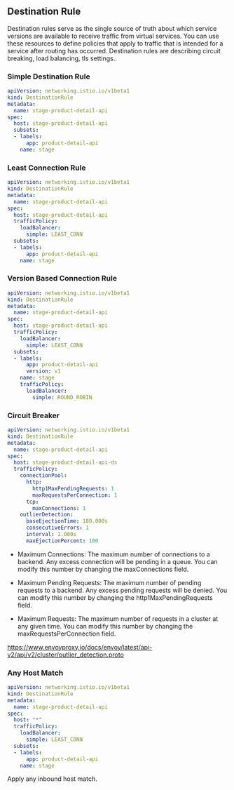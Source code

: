 ## Destination Rule

Destination rules serve as the single source of truth about which service versions are available to receive traffic from virtual services. You can use these resources to define policies that apply to traffic that is intended for a service after routing has occurred. Destination rules are describing  circuit breaking, load balancing, tls settings..

### Simple Destination Rule

```yml
apiVersion: networking.istio.io/v1beta1
kind: DestinationRule
metadata:
  name: stage-product-detail-api
spec:
  host: stage-product-detail-api
  subsets:
  - labels:
      app: product-detail-api
    name: stage
``` 

### Least Connection Rule

```yml
apiVersion: networking.istio.io/v1beta1
kind: DestinationRule
metadata:
  name: stage-product-detail-api
spec:
  host: stage-product-detail-api
  trafficPolicy:
    loadBalancer:
      simple: LEAST_CONN
  subsets:
  - labels:
      app: product-detail-api
    name: stage
``` 

### Version Based Connection Rule

```yml
apiVersion: networking.istio.io/v1beta1
kind: DestinationRule
metadata:
  name: stage-product-detail-api
spec:
  host: stage-product-detail-api
  trafficPolicy:
    loadBalancer:
      simple: LEAST_CONN
  subsets:
  - labels:
      app: product-detail-api
      version: v1
    name: stage
    trafficPolicy:
      loadBalancer:
        simple: ROUND_ROBIN
``` 

### Circuit Breaker

```yml
apiVersion: networking.istio.io/v1beta1
kind: DestinationRule
metadata:
  name: stage-product-detail-api
spec:
  host: stage-product-detail-api-ds
  trafficPolicy:
    connectionPool:
      http:
        http1MaxPendingRequests: 1
        maxRequestsPerConnection: 1
      tcp:
        maxConnections: 1
    outlierDetection:
      baseEjectionTime: 180.000s
      consecutiveErrors: 1
      interval: 1.000s
      maxEjectionPercent: 100
```

- Maximum Connections: The maximum number of connections to a backend. Any excess connection will be pending in a queue. You can modify this number by changing the maxConnections field.

- Maximum Pending Requests: The maximum number of pending requests to a backend. Any excess pending requests will be denied. You can modify this number by changing the http1MaxPendingRequests field.

- Maximum Requests: The maximum number of requests in a cluster at any given time. You can modify this number by changing the maxRequestsPerConnection field.

https://www.envoyproxy.io/docs/envoy/latest/api-v2/api/v2/cluster/outlier_detection.proto

### Any Host Match

```yml
apiVersion: networking.istio.io/v1beta1
kind: DestinationRule
metadata:
  name: stage-product-detail-api
spec:
  host: "*"
  trafficPolicy:
    loadBalancer:
      simple: LEAST_CONN
  subsets:
  - labels:
      app: product-detail-api
    name: stage
``` 
Apply any inbound host match.
